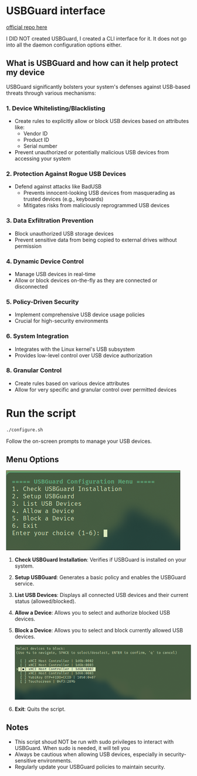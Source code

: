 # USBGuard interface
[official repo here](https://usbguard.github.io/)

I DID NOT created USBGuard, I created a CLI interface for it. It does not go
into all the daemon configuration options either.

## What is USBGuard and how can it help protect my device

USBGuard significantly bolsters your system's defenses against USB-based threats through various mechanisms:

### 1. Device Whitelisting/Blacklisting
- Create rules to explicitly allow or block USB devices based on attributes like:
  - Vendor ID
  - Product ID
  - Serial number
- Prevent unauthorized or potentially malicious USB devices from accessing your system

### 2. Protection Against Rogue USB Devices
- Defend against attacks like BadUSB
  - Prevents innocent-looking USB devices from masquerading as trusted devices (e.g., keyboards)
  - Mitigates risks from maliciously reprogrammed USB devices

### 3. Data Exfiltration Prevention
- Block unauthorized USB storage devices
- Prevent sensitive data from being copied to external drives without permission

### 4. Dynamic Device Control
- Manage USB devices in real-time
- Allow or block devices on-the-fly as they are connected or disconnected

### 5. Policy-Driven Security
- Implement comprehensive USB device usage policies
- Crucial for high-security environments

### 6. System Integration
- Integrates with the Linux kernel's USB subsystem
- Provides low-level control over USB device authorization

### 8. Granular Control
- Create rules based on various device attributes
- Allow for very specific and granular control over permitted devices

# Run the script
```bash
./configure.sh
```
Follow the on-screen prompts to manage your USB devices.

## Menu Options

![main_menu](./Screenshots/main_menu.png)

1. **Check USBGuard Installation**: Verifies if USBGuard is installed on your system.

2. **Setup USBGuard**: Generates a basic policy and enables the USBGuard service.

3. **List USB Devices**: Displays all connected USB devices and their current status (allowed/blocked).

4. **Allow a Device**: Allows you to select and authorize blocked USB devices.

5. **Block a Device**: Allows you to select and block currently allowed USB devices.

   ![block_device_menu](./Screenshots/block_device_menu.png)

6. **Exit**: Quits the script.

## Notes

- This script shoud NOT be run with sudo privileges to interact with USBGuard. When sudo is needed, it will tell you
- Always be cautious when allowing USB devices, especially in security-sensitive environments.
- Regularly update your USBGuard policies to maintain security.

